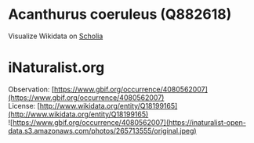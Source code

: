 
Acanthurus coeruleus (Q882618)
==============================
  
Visualize Wikidata on [Scholia](https://scholia.toolforge.org/taxon/Q882618)
# iNaturalist.org
  
Observation: [https://www.gbif.org/occurrence/4080562007](https://www.gbif.org/occurrence/4080562007)  
License: [http://www.wikidata.org/entity/Q18199165](http://www.wikidata.org/entity/Q18199165)  
![https://www.gbif.org/occurrence/4080562007](https://inaturalist-open-data.s3.amazonaws.com/photos/265713555/original.jpeg)